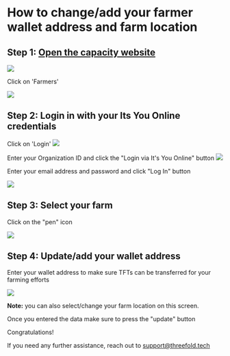 # How to change/add your farmer wallet address and farm location

## Step 1: [Open the capacity website](https://capacity.threefoldtoken.com)

![](images/capacity_website.png)

Click on 'Farmers'

![](images/Farmers_Click.png)

## Step 2: Login in with your Its You Online credentials

Click on 'Login'
![](images/farmers_login_button.png)

Enter your Organization ID and click the "Login via It's You Online" button
![](images/login_org_id.png)


Enter your email address and password and click "Log In" button

![](images/iyo_credentials_clean.png)



## Step 3: Select your farm

Click on the "pen" icon

![](images/farm_select_new.png)


## Step 4: Update/add your wallet address

Enter your wallet address to make sure TFTs can be transferred for your farming efforts

![](images/wallet_update_complete.png)

**Note:** you can also select/change your farm location on this screen.


Once you entered the data make sure to press the "update" button

Congratulations!

If you need any further assistance, reach out to support@threefold.tech 


